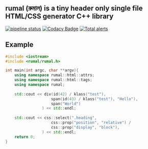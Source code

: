 rumal (রুমাল) is a tiny header only single file HTML/CSS generator C++ library
---
[![pipeline status](https://gitlab.com/neel.basu/rumal/badges/master/pipeline.svg)](https://gitlab.com/neel.basu/rumal/commits/master) 
[![Codacy Badge](https://api.codacy.com/project/badge/Grade/6a8f875202b14287ab4261a44227b7b1)](https://www.codacy.com/manual/neel.basu.z/rumal?utm_source=github.com&amp;utm_medium=referral&amp;utm_content=neel/rumal&amp;utm_campaign=Badge_Grade)
[![Total alerts](https://img.shields.io/lgtm/alerts/g/neel/rumal.svg?logo=lgtm&logoWidth=18)](https://lgtm.com/projects/g/neel/rumal/alerts/)

## Example

```cpp
#include <iostream>
#include <rumal/rumal.h>

int main(int argc, char **argv){
    using namespace rumal::html::attrs;
    using namespace rumal::html::tags;
    using namespace rumal;
   
    std::cout << div(id(42) / klass("test"),
                    span(id(43) / klass("test"), "Hello"),
                    span("World")
                ) << std::endl;
    
    std::cout << css::select(".heading", 
                    css::prop("position", "relative") / 
                    css::prop("display", "block"), 
                ) << std::endl;
    return 0;
}

```

